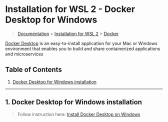 # Installation for WSL 2 - Docker Desktop for Windows

> [Documentation](./../../readme.md) > [Installation for WSL 2](./../readme.md) > [Docker](./docker.md)

[Docker Desktop](https://docs.docker.com/) is an easy-to-install application for your Mac or Windows environment that enables you to build and share containerized applications and microservices

## Table of Contents
1. [Docker Desktop for Windows installation](#markdown-header-1-docker-desktop-for-windows-installation)

---

## 1. Docker Desktop for Windows installation
> Follow instruction here: [Install Docker Desktop on Windows](https://docs.docker.com/docker-for-windows/install/)

